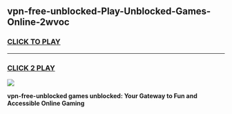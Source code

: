
## vpn-free-unblocked-Play-Unblocked-Games-Online-2wvoc
<h3>
<a href="https://premium76.site?title=vpn-free-unblocked&ref=25A">CLICK TO PLAY</a></h3>
<hr>

<h3>
<a href="https://premium76.site?title=vpn-free-unblocked&ref=25A">CLICK 2 PLAY</a>
  
</h3>

<a href="https://premium76.site?title=vpn-free-unblocked&ref=25A"><img src="https://clearcache.store/games.png"></a>


**vpn-free-unblocked games unblocked: Your Gateway to Fun and Accessible Online Gaming**
